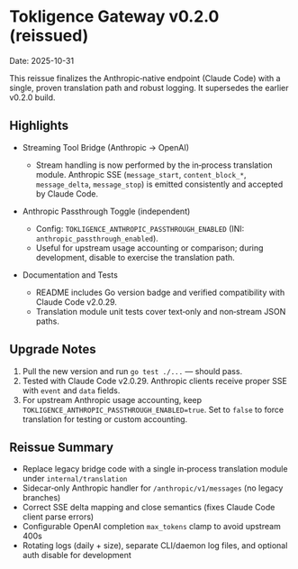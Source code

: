 <!-- Moved from RELEASE_NOTES_v0.2.0.md -->
# Tokligence Gateway v0.2.0 (reissued)

Date: 2025-10-31

This reissue finalizes the Anthropic‑native endpoint (Claude Code) with a single, proven translation path and robust logging. It supersedes the earlier v0.2.0 build.

## Highlights

- Streaming Tool Bridge (Anthropic → OpenAI)
  - Stream handling is now performed by the in‑process translation module. Anthropic SSE (`message_start`, `content_block_*`, `message_delta`, `message_stop`) is emitted consistently and accepted by Claude Code.

- Anthropic Passthrough Toggle (independent)
  - Config: `TOKLIGENCE_ANTHROPIC_PASSTHROUGH_ENABLED` (INI: `anthropic_passthrough_enabled`).
  - Useful for upstream usage accounting or comparison; during development, disable to exercise the translation path.

- Documentation and Tests
  - README includes Go version badge and verified compatibility with Claude Code v2.0.29.
  - Translation module unit tests cover text‑only and non‑stream JSON paths.

## Upgrade Notes

1. Pull the new version and run `go test ./...` — should pass.
2. Tested with Claude Code v2.0.29. Anthropic clients receive proper SSE with `event` and `data` fields.
3. For upstream Anthropic usage accounting, keep `TOKLIGENCE_ANTHROPIC_PASSTHROUGH_ENABLED=true`. Set to `false` to force translation for testing or custom accounting.

## Reissue Summary

- Replace legacy bridge code with a single in‑process translation module under `internal/translation`
- Sidecar‑only Anthropic handler for `/anthropic/v1/messages` (no legacy branches)
- Correct SSE delta mapping and close semantics (fixes Claude Code client parse errors)
- Configurable OpenAI completion `max_tokens` clamp to avoid upstream 400s
- Rotating logs (daily + size), separate CLI/daemon log files, and optional auth disable for development
